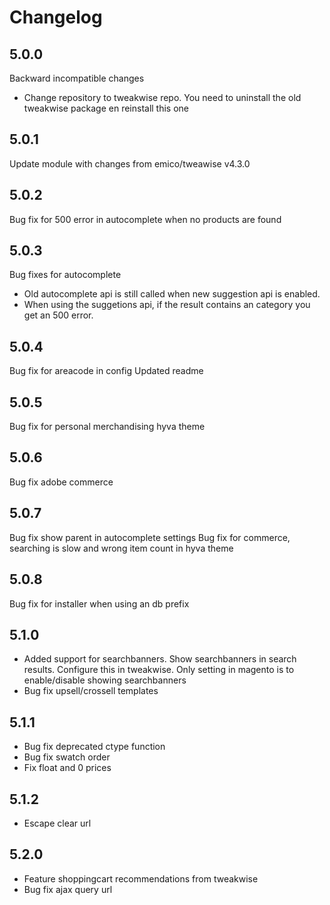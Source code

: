 <h1>Changelog</h1>

## 5.0.0
Backward incompatible changes
- Change repository to tweakwise repo. You need to uninstall the old tweakwise package en reinstall this one

## 5.0.1
Update module with changes from emico/tweawise v4.3.0

## 5.0.2
Bug fix for 500 error in autocomplete when no products are found

## 5.0.3
Bug fixes for autocomplete
- Old autocomplete api is still called when new suggestion api is enabled.
- When using the suggetions api, if the result contains an category you get an 500 error.

## 5.0.4
Bug fix for areacode in config
Updated readme

## 5.0.5
Bug fix for personal merchandising hyva theme

## 5.0.6
Bug fix adobe commerce

## 5.0.7
Bug fix show parent in autocomplete settings
Bug fix for commerce, searching is slow and wrong item count in hyva theme

## 5.0.8
Bug fix for installer when using an db prefix 

## 5.1.0
- Added support for searchbanners. Show searchbanners in search results. Configure this in tweakwise. Only setting in magento is to enable/disable showing searchbanners
- Bug fix upsell/crossell templates

## 5.1.1
- Bug fix deprecated ctype function
- Bug fix swatch order
- Fix float and 0 prices

## 5.1.2
- Escape clear url

## 5.2.0
- Feature shoppingcart recommendations from tweakwise
- Bug fix ajax query url
